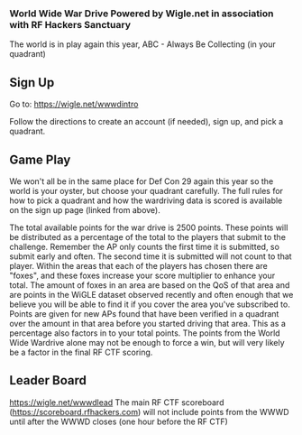 ### World Wide War Drive Powered by Wigle.net in association with RF Hackers Sanctuary

The world is in play again this year, ABC - Always Be Collecting (in your quadrant)

## Sign Up
Go to: https://wigle.net/wwwdintro

Follow the directions to create an account (if needed), sign up, and pick a quadrant.
 
## Game Play
 
We won't all be in the same place for Def Con 29 again this year so the world is your oyster, but choose your quadrant carefully.   The full rules for how to pick a quadrant and how the wardriving data is scored is available on the sign up page (linked from above).
 
The total available points for the war drive is 2500 points. These points will be distributed as a percentage of the total to the players that submit to the challenge. Remember the AP only counts the first time it is submitted, so submit early and often. The second time it is submitted will not count to that player.  Within the areas that each of the players has chosen there are "foxes", and these foxes increase your score multiplier to enhance your total.  The amount of foxes in an area are based on the QoS of that area and are points in the WiGLE dataset observed recently and often enough that we believe you will be able to find it if you cover the area you've subscribed to.
Points are given for new APs found that have been verified in a quadrant over the amount in that area before you started driving that area. This as a percentage also factors in to your total points. The points from the World Wide Wardrive alone may not be enough to force a win, but will very likely be a factor in the final RF CTF scoring.

## Leader Board
https://wigle.net/wwwdlead
The main RF CTF scoreboard (https://scoreboard.rfhackers.com) will not include points from the WWWD until after the WWWD closes (one hour before the RF CTF)
